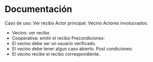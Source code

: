 # Documentación
Caso de uso: Ver recibo
Actor principal: Vecino
Actores involucrados:
  - Vecino: ver recibo
  - Cooperativa: emitir el recibo
Precondiciones:
  - El vecino debe ser un usuario verificado.
  - El vecino debe tener algun caso abierto.
Post condiciones:
  - El vecino recibe el recibo correspondiente.
